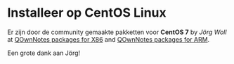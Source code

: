 # Installeer op CentOS Linux

Er zijn door de community gemaakte pakketten voor **CentOS 7** by *Jörg Woll* at [QOwnNotes packages for X86](http://wilhelm949.spdns.org:10443/w3bservice/7/x86_64/w3bservice/Packages/repoview/qownnotes.html) and [QOwnNotes packages for ARM](http://wilhelm949.spdns.org:10443/w3bservice/7/armhfp/w3bservice/Packages/repoview/qownnotes.html).

Een grote dank aan Jörg!
